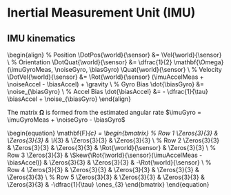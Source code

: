 Inertial Measurement Unit (IMU)
===============================

IMU kinematics
--------------

\begin{align}
  % Position
  \DotPos{\world}{\sensor} &= \Vel{\world}{\sensor} \\
  % Orientation
  \DotQuat{\world}{\sensor} &=
    \dfrac{1}{2} \mathbf{\Omega}
    (\imuGyroMeas, \noiseGyro, \biasGyro)
    \Quat{\world}{\sensor} \\
  % Velocity
  \DotVel{\world}{\sensor} &=
    \Rot{\world}{\sensor}
    (\imuAccelMeas + \noiseAccel - \biasAccel) + \gravity \\
  % Gyro Bias
  \dot{\biasGyro} &= \noise_{\biasGyro} \\
  % Accel Bias
  \dot{\biasAccel} &= - \dfrac{1}{\tau} \biasAccel + \noise_{\biasGyro}
\end{align}

The matrix $\mathbf{\Omega}$ is formed from the estimated angular rate
$\imuGyro = \imuGyroMeas + \noiseGyro - \biasGyro$

\begin{equation}
  \mathbf{F}_{c} = \begin{bmatrix}
    % Row 1
    \Zeros{3}{3}
    & \Zeros{3}{3}
    & \I_{3}
    & \Zeros{3}{3}
    & \Zeros{3}{3} \\
    % Row 2
    \Zeros{3}{3}
    & \Zeros{3}{3}
    & \Zeros{3}{3}
    & \Rot{\world}{\sensor}
    & \Zeros{3}{3} \\
    % Row 3
    \Zeros{3}{3}
    & \Skew{\Rot{\world}{\sensor}(\imuAccelMeas - \biasAccel)}
    & \Zeros{3}{3}
    & \Zeros{3}{3}
    & -\Rot{\world}{\sensor} \\
    % Row 4
    \Zeros{3}{3}
    & \Zeros{3}{3}
    & \Zeros{3}{3}
    & \Zeros{3}{3}
    & \Zeros{3}{3} \\
    % Row 5
    \Zeros{3}{3}
    & \Zeros{3}{3}
    & \Zeros{3}{3}
    & \Zeros{3}{3}
    & -\dfrac{1}{\tau} \ones_{3}
  \end{bmatrix}
\end{equation}

